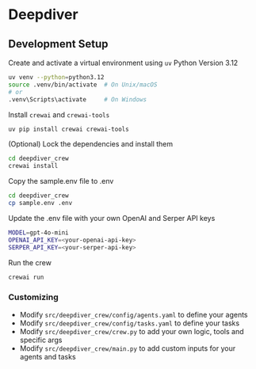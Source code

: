 # Deepdiver

## Development Setup

Create and activate a virtual environment using `uv`
Python Version 3.12

```bash
uv venv --python=python3.12
source .venv/bin/activate  # On Unix/macOS
# or
.venv\Scripts\activate     # On Windows
```

Install `crewai` and `crewai-tools`

```bash
uv pip install crewai crewai-tools
```

(Optional) Lock the dependencies and install them
```bash
cd deepdiver_crew
crewai install
```

Copy the sample.env file to .env
```bash
cd deepdiver_crew
cp sample.env .env
```

Update the .env file with your own OpenAI and Serper API keys
```bash
MODEL=gpt-4o-mini
OPENAI_API_KEY=<your-openai-api-key>
SERPER_API_KEY=<your-serper-api-key>
```

Run the crew
```bash
crewai run
```

### Customizing

- Modify `src/deepdiver_crew/config/agents.yaml` to define your agents
- Modify `src/deepdiver_crew/config/tasks.yaml` to define your tasks
- Modify `src/deepdiver_crew/crew.py` to add your own logic, tools and specific args
- Modify `src/deepdiver_crew/main.py` to add custom inputs for your agents and tasks
